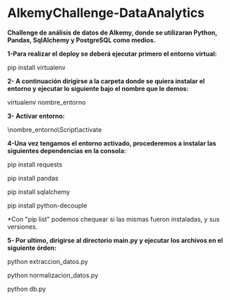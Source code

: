 # AlkemyChallenge-DataAnalytics
**Challenge de análisis de datos de Alkemy, donde se utilizaran Python, Pandas, SqlAlchemy y PostgreSQL como medios.**

**1-Para realizar el deploy se deberá ejecutar primero el entorno virtual:**

pip install virtualenv 

**2- A continuación dirigirse a la carpeta donde se quiera instalar el entorno y ejecutar lo siguiente bajo el nombre que le demos:**

virtualenv nombre_entorno

**3- Activar entorno:**

\nombre_entorno\Script\activate


**4-Una vez tengamos el entorno activado, procederemos a instalar las siguientes dependencias en la consola:**

pip install requests


pip install pandas


pip install sqlalchemy


pip install python-decouple



*Con "pip list" podemos chequear si las mismas fueron instaladas, y sus versiones.


**5- Por ultimo, dirigirse al directorio main.py y ejecutar los archivos en el siguiente órden:**

python extraccion_datos.py


python normalizacion_datos.py


python db.py



